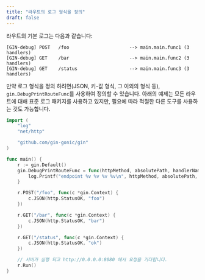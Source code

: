 ```yaml
---
title: "라우트의 로그 형식을 정의"
draft: false
---
```


라우트의 기본 로그는 다음과 같습니다:
```
[GIN-debug] POST   /foo                      --> main.main.func1 (3 handlers)
[GIN-debug] GET    /bar                      --> main.main.func2 (3 handlers)
[GIN-debug] GET    /status                   --> main.main.func3 (3 handlers)
```

만약 로그 형식을 정의 하려면(JSON, 키-값 형식, 그 이외의 형식 등), `gin.DebugPrintRouteFunc`를 사용하여 정의할 수 있습니다.
아래의 예제는 모든 라우트에 대해 표준 로그 패키지를 사용하고 있지만, 필요에 따라 적절한 다른 도구를 사용하는 것도 가능합니다.
```go
import (
	"log"
	"net/http"

	"github.com/gin-gonic/gin"
)

func main() {
	r := gin.Default()
	gin.DebugPrintRouteFunc = func(httpMethod, absolutePath, handlerName string, nuHandlers int) {
		log.Printf("endpoint %v %v %v %v\n", httpMethod, absolutePath, handlerName, nuHandlers)
	}

	r.POST("/foo", func(c *gin.Context) {
		c.JSON(http.StatusOK, "foo")
	})

	r.GET("/bar", func(c *gin.Context) {
		c.JSON(http.StatusOK, "bar")
	})

	r.GET("/status", func(c *gin.Context) {
		c.JSON(http.StatusOK, "ok")
	})

	// 서버가 실행 되고 http://0.0.0.0:8080 에서 요청을 기다립니다.
	r.Run()
}
```
